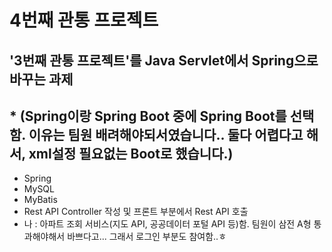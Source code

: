 # 4번째 관통 프로젝트  

## '3번째 관통 프로젝트'를 Java Servlet에서 Spring으로 바꾸는 과제  
##  * (Spring이랑 Spring Boot 중에 Spring Boot를 선택함. 이유는  팀원 배려해야되서였습니다.. 둘다 어렵다고 해서, xml설정 필요없는 Boot로 했습니다.)
* Spring
* MySQL
* MyBatis
* Rest API Controller 작성 및 프론트 부분에서 Rest API 호출
* 나 : 아파트 조회 서비스(지도 API, 공공데이터 포털 API 등)함. 팀원이 삼전 A형 통과해야해서 바쁘다고... 그래서 로그인 부분도 참여함..ㅎ